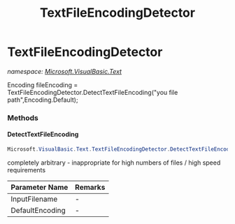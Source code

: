 ﻿---
title: TextFileEncodingDetector
---

# TextFileEncodingDetector
_namespace: [Microsoft.VisualBasic.Text](N-Microsoft.VisualBasic.Text.html)_

Encoding fileEncoding = TextFileEncodingDetector.DetectTextFileEncoding("you file path",Encoding.Default);

### Methods

#### DetectTextFileEncoding
```csharp
Microsoft.VisualBasic.Text.TextFileEncodingDetector.DetectTextFileEncoding(System.String,System.Text.Encoding)
```
completely arbitrary - inappropriate for high numbers of files / high speed requirements

|Parameter Name|Remarks|
|--------------|-------|
|InputFilename|-|
|DefaultEncoding|-|





